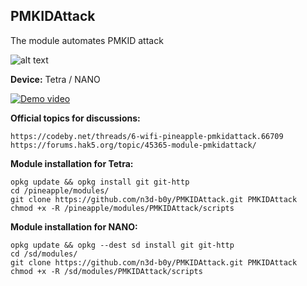 ## PMKIDAttack

The module automates PMKID attack

![alt text](https://i.ibb.co/m6HjG7q/2019-03-09-14-54-09.png)

**Device:** Tetra / NANO

[![Demo video](https://i.ibb.co/wMf1BGg/PMKIDAttack-You-Tube.png)](https://youtu.be/AU2kAd3PUz8)

**Official topics for discussions:**
```
https://codeby.net/threads/6-wifi-pineapple-pmkidattack.66709
https://forums.hak5.org/topic/45365-module-pmkidattack/
```

**Module installation for Tetra:**
```
opkg update && opkg install git git-http
cd /pineapple/modules/
git clone https://github.com/n3d-b0y/PMKIDAttack.git PMKIDAttack
chmod +x -R /pineapple/modules/PMKIDAttack/scripts
```

**Module installation for NANO:**
```
opkg update && opkg --dest sd install git git-http
cd /sd/modules/
git clone https://github.com/n3d-b0y/PMKIDAttack.git PMKIDAttack
chmod +x -R /sd/modules/PMKIDAttack/scripts
```
